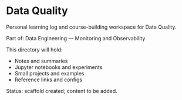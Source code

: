 # Data Quality

Personal learning log and course-building workspace for Data Quality.

Part of: Data Engineering — Monitoring and Observability

This directory will hold:
- Notes and summaries
- Jupyter notebooks and experiments
- Small projects and examples
- Reference links and configs

Status: scaffold created; content to be added.
